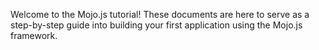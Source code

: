 Welcome to the Mojo.js tutorial! These documents are here to serve as a step-by-step guide into building your first application using the Mojo.js framework. 